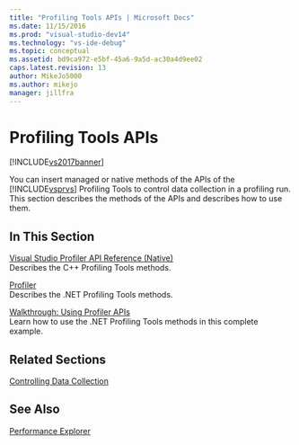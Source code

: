 ```yaml
---
title: "Profiling Tools APIs | Microsoft Docs"
ms.date: 11/15/2016
ms.prod: "visual-studio-dev14"
ms.technology: "vs-ide-debug"
ms.topic: conceptual
ms.assetid: bd9ca972-e5bf-45a6-9a5d-ac30a4d9ee02
caps.latest.revision: 13
author: MikeJo5000
ms.author: mikejo
manager: jillfra
---
```

# Profiling Tools APIs
[!INCLUDE[vs2017banner](../includes/vs2017banner.md)]

You can insert managed or native methods of the APIs of the [!INCLUDE[vsprvs](../includes/vsprvs-md.md)] Profiling Tools to control data collection in a profiling run. This section describes the methods of the APIs and describes how to use them.

## In This Section
 [Visual Studio Profiler API Reference (Native)](../profiling/visual-studio-profiler-api-reference-native.md)\
 Describes the C++ Profiling Tools methods.

 [Profiler](/previous-versions/ms242704(v=vs.140))\
 Describes the .NET Profiling Tools methods.

 [Walkthrough: Using Profiler APIs](../profiling/walkthrough-using-profiler-apis.md)\
 Learn how to use the .NET Profiling Tools methods in this complete example.

## Related Sections
 [Controlling Data Collection](../profiling/controlling-data-collection.md)

## See Also
 [Performance Explorer](../profiling/performance-explorer.md)
